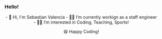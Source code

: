 ### Hello!

<!--
**sebasvalencia/sebasvalencia** is a ✨ _special_ ✨ repository because its `README.md` (this file) appears on your GitHub profile.

Here are some ideas to get you started:

- 🔭 I’m currently working on ...
- 🌱 I’m currently learning ...
- 👯 I’m looking to collaborate on ...
- 🤔 I’m looking for help with ...
- 💬 Ask me about ...
- 📫 How to reach me: ...
- 😄 Pronouns: ...
- ⚡ Fun fact: ...
-->
<center>
- 👋 Hi, I'm Sebastian Valencia
- 🧑‍💻 I’m currently workign as a staff engineer
- 🏊‍♂️ I’m interested in Coding, Teaching, Sports!

😄 Happy Coding!
  
 </center>
